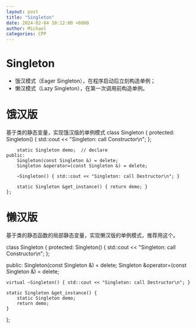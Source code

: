 ```yaml
---
layout: post
title: "Singleton"
date: 2024-02-04 10:12:00 +0800
author: Michael
categories: CPP
---
```


# Singleton
- 饿汉模式（Eager Singleton），在程序启动后立刻构造单例；
- 懒汉模式（Lazy Singleton），在第一次调用前构造单例。

# 饿汉版
基于类的静态变量，实现饿汉版的单例模式
    class Singleton {
    protected:
        Singleton() { std::cout << "Singleton: call Constructor\n"; };

        static Singleton demo;  // declare
    public:
        Singleton(const Singleton &) = delete;
        Singleton &operator=(const Singleton &) = delete;

        ~Singleton() { std::cout << "Singleton: call Destructor\n"; }

        static Singleton &get_instance() { return demo; }
    };

# 懒汉版
基于类的静态函数的局部静态变量，实现懒汉版的单例模式，推荐用这个。

class Singleton {
protected:
    Singleton() { std::cout << "Singleton: call Constructor\n"; };

public:
    Singleton(const Singleton &) = delete;
    Singleton &operator=(const Singleton &) = delete;

    virtual ~Singleton() { std::cout << "Singleton: call Destructor\n"; }

    static Singleton &get_instance() {
        static Singleton demo;
        return demo;
    }
};